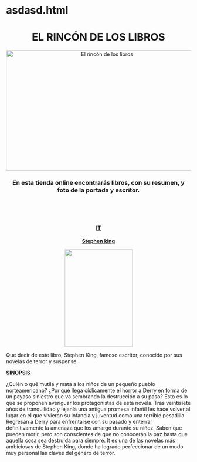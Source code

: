 # asdasd.html
<html>
<head>
<meta charset="UTF-8">
<title> Mi pagina web </title>
<meta name="description" content="una buena página de lectura y libros">
<meta name="keywords" content="HTML,CSS,XML,JavaScript">
<meta name="author" content="Javi Langa">
<meta name="robots" content="index, follow">
</head>
<body>
<h1 style="text-align: center;"><strong>EL RINC&Oacute;N DE LOS LIBROS</strong></h1>
<p style="text-align: center;"><img src="http://www.elescobillon.com/wp-content/uploads/2017/12/foto-paginas-1-2-y-3.jpg" alt="El rinc&oacute;n de los libros" width="535" height="327" /></p>
<h3 style="text-align: center;">En esta tienda online encontrar&aacute;s libros, con su resumen, y foto de la portada y escritor.</h3>
<p>&nbsp;</p>
<p>&nbsp;</p>
<h4 style="text-align: center;"><span style="text-decoration: underline;">IT</span></h4>
<p style="text-align: center;"><strong><span style="text-decoration: underline;">Stephen king</span></strong></p>
<p><img style="display: block; margin-left: auto; margin-right: auto;" src="http://www.universolamaga.com/wp-content/uploads/2015/10/Foto-It-Eso.jpg" alt="" width="185" height="265" /></p>
<p>Que decir de este libro, Stephen King, famoso escritor, conocido por sus novelas de terror y suspense.</p>
<p><span style="text-decoration: underline;"><strong>SINOPSIS</strong></span></p>
<p>&iquest;Qui&eacute;n o qu&eacute; mutila y mata a los ni&ntilde;os de un peque&ntilde;o pueblo norteamericano? &iquest;Por qu&eacute; llega c&iacute;clicamente el horror a Derry en forma de un payaso siniestro que va sembrando la destrucci&oacute;n a su paso? Esto es lo que se proponen averiguar los protagonistas de esta novela. Tras veintisiete a&ntilde;os de tranquilidad y lejan&iacute;a una antigua promesa infantil les hace volver al lugar en el que vivieron su infancia y juventud como una terrible pesadilla. Regresan a Derry para enfrentarse con su pasado y enterrar definitivamente la amenaza que los amarg&oacute; durante su ni&ntilde;ez. Saben que pueden morir, pero son conscientes de que no conocer&aacute;n la paz hasta que aquella cosa sea destruida para siempre. It es una de las novelas m&aacute;s ambiciosas de Stephen King, donde ha logrado perfeccionar de un modo muy personal las claves del g&eacute;nero de terror.</p>
</body>
</html>
